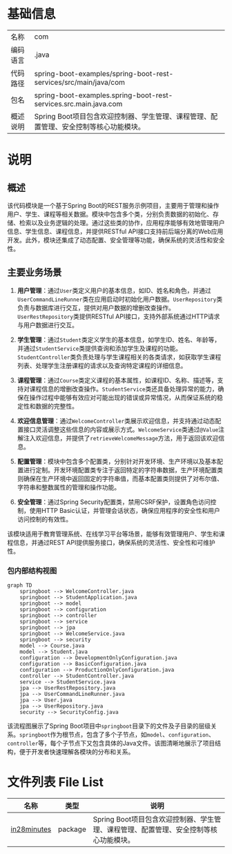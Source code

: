 # 基础信息

|      |      |
|------|------|
| 名称 | com |
| 编码语言 | .java |
| 代码路径 | spring-boot-examples/spring-boot-rest-services/src/main/java/com |
| 包名 | spring-boot-examples.spring-boot-rest-services.src.main.java.com |
| 概述说明 | Spring Boot项目包含欢迎控制器、学生管理、课程管理、配置管理、安全控制等核心功能模块。 |

# 说明

## 概述
该代码模块是一个基于Spring Boot的REST服务示例项目，主要用于管理和操作用户、学生、课程等相关数据。模块中包含多个类，分别负责数据的初始化、存储、检索以及业务逻辑的处理。通过这些类的协作，应用程序能够有效地管理用户信息、学生信息、课程信息，并提供RESTful API接口支持前后端分离的Web应用开发。此外，模块还集成了动态配置、安全管理等功能，确保系统的灵活性和安全性。

## 主要业务场景
1. **用户管理**：通过`User`类定义用户的基本信息，如ID、姓名和角色，并通过`UserCommandLineRunner`类在应用启动时初始化用户数据。`UserRepository`类负责与数据库进行交互，提供对用户数据的增删改查操作。`UserRestRepository`类提供RESTful API接口，支持外部系统通过HTTP请求与用户数据进行交互。

2. **学生管理**：通过`Student`类定义学生的基本信息，如学生ID、姓名、年龄等，并通过`StudentService`类提供查询和添加学生及课程的功能。`StudentController`类负责处理与学生课程相关的各类请求，如获取学生课程列表、处理学生注册课程的请求以及查询特定课程的详细信息。

3. **课程管理**：通过`Course`类定义课程的基本属性，如课程ID、名称、描述等，支持对课程信息的增删改查操作。`StudentService`类还具备处理异常的能力，确保在操作过程中能够有效应对可能出现的错误或异常情况，从而保证系统的稳定性和数据的完整性。

4. **欢迎信息管理**：通过`WelcomeController`类展示欢迎信息，并支持通过动态配置接口灵活调整这些信息的内容或展示方式。`WelcomeService`类通过`@Value`注解注入欢迎信息，并提供了`retrieveWelcomeMessage`方法，用于返回该欢迎信息。

5. **配置管理**：模块中包含多个配置类，分别针对开发环境、生产环境以及基本配置进行定制。开发环境配置类专注于返回特定的字符串数据，生产环境配置类则确保在生产环境中返回固定的字符串值，而基本配置类则提供了对布尔值、字符串和整数属性的管理和操作功能。

6. **安全管理**：通过Spring Security配置类，禁用CSRF保护，设置角色访问控制，使用HTTP Basic认证，并管理会话状态，确保应用程序的安全性和用户访问控制的有效性。

该模块适用于教育管理系统、在线学习平台等场景，能够有效管理用户、学生和课程信息，并通过REST API提供服务接口，确保系统的灵活性、安全性和可维护性。


### 包内部结构视图

```mermaid
graph TD
    springboot --> WelcomeController.java
    springboot --> StudentApplication.java
    springboot --> model
    springboot --> configuration
    springboot --> controller
    springboot --> service
    springboot --> jpa
    springboot --> WelcomeService.java
    springboot --> security
    model --> Course.java
    model --> Student.java
    configuration --> DevelopmentOnlyConfiguration.java
    configuration --> BasicConfiguration.java
    configuration --> ProductionOnlyConfiguration.java
    controller --> StudentController.java
    service --> StudentService.java
    jpa --> UserRestRepository.java
    jpa --> UserCommandLineRunner.java
    jpa --> User.java
    jpa --> UserRepository.java
    security --> SecurityConfig.java
```

该流程图展示了Spring Boot项目中`springboot`目录下的文件及子目录的层级关系。`springboot`作为根节点，包含了多个子节点，如`model`、`configuration`、`controller`等，每个子节点下又包含具体的Java文件。该图清晰地展示了项目结构，便于开发者快速理解各模块的分布和关系。

# 文件列表 File List

| 名称   | 类型  | 说明 |
|-------|------|-------------|
| [in28minutes](in28minutes/_module.md) | package | Spring Boot项目包含欢迎控制器、学生管理、课程管理、配置管理、安全控制等核心功能模块。 |


